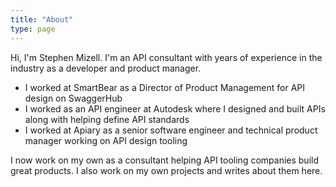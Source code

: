 ```yaml
---
title: "About"
type: page
---
```


Hi, I'm Stephen Mizell. I'm an API consultant with years of experience in the industry as a developer and product manager. 

* I worked at SmartBear as a Director of Product Management for API design on SwaggerHub
* I worked as an API engineer at Autodesk where I designed and built APIs along with helping define API standards
* I worked at Apiary as a senior software engineer and technical product manager working on API design tooling

I now work on my own as a consultant helping API tooling companies build great products. I also work on my own projects and writes about them here.